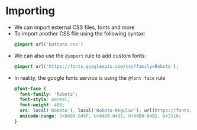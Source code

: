 # Importing

* We can import external CSS files, fonts and more
* To import another CSS file using the following syntax:
  ```css
  @import url('buttons.css')
  ```
* We can also use the `@import` rule to add custom fonts:
  ```css
  @import url('https://fonts.googleapis.com/css?family=Roboto');
  ```
* In reality, the google fonts service is using the `@font-face` rule
  ```css
  @font-face {
    font-family: 'Roboto';
    font-style: normal;
    font-weight: 400;
    src: local('Roboto'), local('Roboto-Regular'), url(https://fonts.gstatic.com/s/roboto/v18/mErvLBYg_cXG3rLvUsKT_fesZW2xOQ-xsNqO47m55DA.woff2) format('woff2');
    unicode-range: U+0400-045F, U+0490-0491, U+04B0-04B1, U+2116;
  }
  ```
